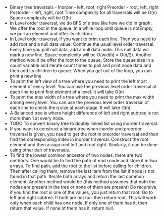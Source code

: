 * Binary tree traversals -
  Inorder - left, root, right
  Preorder - root, left, right
  Postorder - left, right, root
  Time complexity for all traversals will be O(n)
  Space complexity will be O(h)
* In Level order traversal, we do BFS of a tree like how we did in graph. We offer the root in the queue.
  In a while loop until queue is notEmpty, we poll an element and offer its children.
* In Level order traversal, if you want to print each line. Then you need to add root and a null data value. Continue
  the usual level order traversal. Every time you poll null data, add a null data node. This null data will mark a new
  line. Space complexity will be O(width) = O(n/2). Another method would be offer the root to the queue. Store the queue
  size in a count variable and iterate count times to poll and print node data and then add its children to queue. When
  you get out of the loop, you can print a new line.
* To print the left view of a tree where you need to print the left most element of every level. You can use the
  previous level order traversal of each line to print first element of a level. It will take O(n)
* To print the max width of a tree where you need to print the max width among every level. You can use the
  previous level order traversal of each line to check the q size at each stage. It will take O(n)
* A Balanced tree is where height difference of left and right subtree is not more than 1 at every node.
* TODO To convert binary tree to doubly linked list using inorder traversal.
* If you want to construct a binary tree when inorder and preorder traversal is given, you need to get the root in
  preorder traversal and then find the corresponding index in inorder traversal. Construct the root element and then
  assign root.left and root.right. Similarly, it can be done using other pair of traversals.
* To find the lowest common ancestor of two nodes, there are two methods. One would be to find the path of each node and
  store it in two arrays. To find path, add the root to the list before calling for children. Then after calling them,
  remove the last item from the list if node is not found in that path. Iterate both arrays and return the last common
  element. Another method would be (this method assumes that both the nodes are present in the tree or none of them are
  present) Do recursive, if you find the root is one of the values, you just return that root. Go to left and right
  subtree. If both are not null then return root. This will work only when each child has one node. If only one of
  them has it, then return that value. If none of them has it, return null.